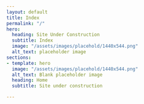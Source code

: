 ```yaml
---
layout: default
title: Index
permalink: "/"
hero:
  heading: Site Under Construction
  subtitle: Index
  image: "/assets/images/placehold/1440x544.png"
  alt_text: placeholder image
sections:
- template: hero
  image: "/assets/images/placehold/1440x544.png"
  alt_text: Blank placeholder image
  heading: Home
  subtitle: Site under construction

---
```

